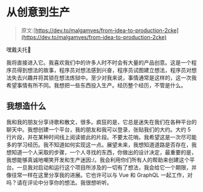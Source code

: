 # 从创意到生产

> 原文:[https://dev.to/malgamves/from-idea-to-production-2cke](https://dev.to/malgamves/from-idea-to-production-2cke)

嘿戴夫托👋

我将直接进入它。我喜欢我们中的许多人时不时会有大量的产品创意。这是一个程序员得到想法的故事，程序员对想法感到兴奋，程序员试图建立想法，程序员对想法失去兴趣并将其锁在想法炼狱中。至少对我来说，事情通常是这样的，这一次我希望事情有所不同。我想把一些东西投入生产。经历整个经历，不管是什么。

## 我想造什么

我和我的朋友分享诗歌和散文，很多。疯狂的是，它总是迷失在我们在各种平台的聊天中。我想创建一个平台，我的朋友和我可以登录，张贴我们的大约。大约 5 行片段，并在某种时间线上阅读彼此的片段。不要太花哨。我希望这是一次尽可能多的学习经历。我不知道如何实现这一点。展望未来，我想知道道路是否存在，我想知道一个人采取的步骤，一个人寻找的东西，你做出的设计决定，最重要的是，我想能够真诚地嘲笑开发和生产迷因:/。我会利用你们所有人的帮助来创建这个平台。一旦我对启动和运行这个项目所涉及的一切有了想法，我会给它一个期限，并像往常一样在这里分享我的进展。它也许可以与 Vue 和 GraphQL 一起工作，对吗？请在评论中分享你的想法。我很想听听。
